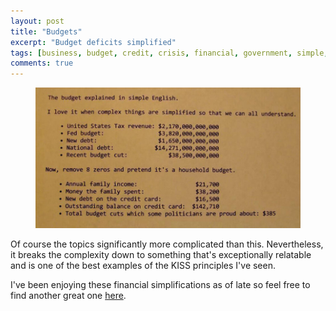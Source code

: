 ```yaml
---
layout: post
title: "Budgets"
excerpt: "Budget deficits simplified"
tags: [business, budget, credit, crisis, financial, government, simple, deficit, explanation]
comments: true 
---
```

<figure>
	<img src="/images/posts/2016/budget.jpg">
</figure>

Of course the topics significantly more complicated than this. Nevertheless, it breaks the complexity down to something that's exceptionally relatable and is one of the best examples of the KISS principles I've seen. 

I've been enjoying these financial simplifications as of late so feel free to find another great one [here](/credit-crisis-post).
